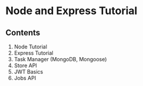 # Node and Express Tutorial

<!-- #### Node Course -->

<!-- [Node Tutorial and Projects Course](https://www.udemy.com/course/nodejs-tutorial-and-projects-course/?referralCode=E94792BEAE9ADD204BC7) -->

<!-- #### Support

Find the App Useful? [You can always buy me a coffee](https://www.buymeacoffee.com/johnsmilga) -->

## Contents

1. Node Tutorial
2. Express Tutorial
3. Task Manager (MongoDB, Mongoose)
4. Store API
5. JWT Basics
6. Jobs API

<!-- ## Course Exclusive

[Node Tutorial and Projects Course](https://www.udemy.com/course/nodejs-tutorial-and-projects-course/?referralCode=E94792BEAE9ADD204BC7)

7. File Upload (local and cloudinary)
8. Send Email (nodemailer,ethereal and sendgrid )
9. Stripe Payment
10. E-Commerce API
11. Auth Workflow (verify email, reset password) -->
